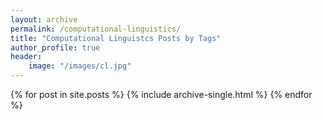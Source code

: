 ```yaml
---
layout: archive
permalink: /computational-linguistics/
title: "Computational Linguistcs Posts by Tags"
author_profile: true
header: 
    image: "/images/cl.jpg"
---
```


{% for post in site.posts %}
    {% include archive-single.html %}
{% endfor %}